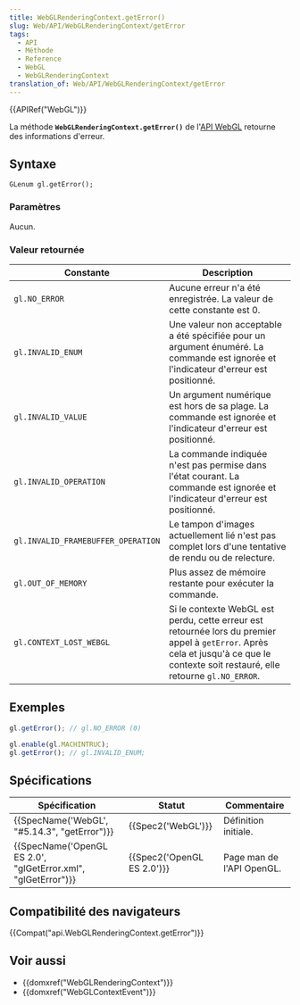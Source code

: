 ```yaml
---
title: WebGLRenderingContext.getError()
slug: Web/API/WebGLRenderingContext/getError
tags:
  - API
  - Méthode
  - Reference
  - WebGL
  - WebGLRenderingContext
translation_of: Web/API/WebGLRenderingContext/getError
---
```

{{APIRef("WebGL")}}

La méthode **`WebGLRenderingContext.getError()`** de l'[API WebGL](/fr-Fr/docs/Web/API/WebGL_API) retourne des informations d'erreur.

## Syntaxe

    GLenum gl.getError();

### Paramètres

Aucun.

### Valeur retournée

| Constante                          | Description                                                                                                                                                                         |
| ---------------------------------- | ----------------------------------------------------------------------------------------------------------------------------------------------------------------------------------- |
| `gl.NO_ERROR`                      | Aucune erreur n'a été enregistrée. La valeur de cette constante est 0.                                                                                                              |
| `gl.INVALID_ENUM`                  | Une valeur non acceptable a été spécifiée pour un argument énuméré. La commande est ignorée et l'indicateur d'erreur est positionné.                                                |
| `gl.INVALID_VALUE`                 | Un argument numérique est hors de sa plage. La commande est ignorée et l'indicateur d'erreur est positionné.                                                                        |
| `gl.INVALID_OPERATION`             | La commande indiquée n'est pas permise dans l'état courant. La commande est ignorée et l'indicateur d'erreur est positionné.                                                        |
| `gl.INVALID_FRAMEBUFFER_OPERATION` | Le tampon d'images actuellement lié n'est pas complet lors d'une tentative de rendu ou de relecture.                                                                                |
| `gl.OUT_OF_MEMORY`                 | Plus assez de mémoire restante pour exécuter la commande.                                                                                                                           |
| `gl.CONTEXT_LOST_WEBGL`            | Si le contexte WebGL est perdu, cette erreur est retournée lors du premier appel à `getError`. Après cela et jusqu'à ce que le contexte soit restauré, elle retourne `gl.NO_ERROR`. |

## Exemples

```js
gl.getError(); // gl.NO_ERROR (0)

gl.enable(gl.MACHINTRUC);
gl.getError(); // gl.INVALID_ENUM;
```

## Spécifications

| Spécification                                                                    | Statut                               | Commentaire               |
| -------------------------------------------------------------------------------- | ------------------------------------ | ------------------------- |
| {{SpecName('WebGL', "#5.14.3", "getError")}}                     | {{Spec2('WebGL')}}             | Définition initiale.      |
| {{SpecName('OpenGL ES 2.0', "glGetError.xml", "glGetError")}} | {{Spec2('OpenGL ES 2.0')}} | Page man de l'API OpenGL. |

## Compatibilité des navigateurs

{{Compat("api.WebGLRenderingContext.getError")}}

## Voir aussi

- {{domxref("WebGLRenderingContext")}}
- {{domxref("WebGLContextEvent")}}
